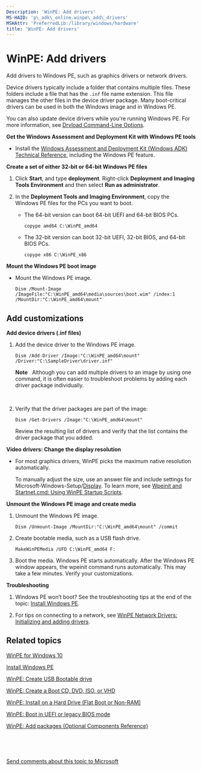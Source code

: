 ```yaml
---
Description: 'WinPE: Add drivers'
MS-HAID: 'p\_adk\_online.winpe\_add\_drivers'
MSHAttr: 'PreferredLib:/library/windows/hardware'
title: 'WinPE: Add drivers'
---
```


# WinPE: Add drivers


Add drivers to Windows PE, such as graphics drivers or network drivers.

Device drivers typically include a folder that contains multiple files. These folders include a file that has the `.inf` file name extension. This file manages the other files in the device driver package. Many boot-critical drivers can be used in both the Windows image and in Windows PE.

You can also update device drivers while you're running Windows PE. For more information, see [Drvload Command-Line Options](drvload-command-line-options.md).

**Get the Windows Assessment and Deployment Kit with Windows PE tools**

-   Install the [Windows Assessment and Deployment Kit (Windows ADK) Technical Reference](http://go.microsoft.com/fwlink/p/?LinkId=526803), including the Windows PE feature.

**Create a set of either 32-bit or 64-bit Windows PE files**

1.  Click **Start**, and type **deployment**. Right-click **Deployment and Imaging Tools Environment** and then select **Run as administrator**.

2.  In the **Deployment Tools and Imaging Environment**, copy the Windows PE files for the PCs you want to boot.

    -   The 64-bit version can boot 64-bit UEFI and 64-bit BIOS PCs.

        ``` syntax
        copype amd64 C:\WinPE_amd64
        ```

    -   The 32-bit version can boot 32-bit UEFI, 32-bit BIOS, and 64-bit BIOS PCs.

        ``` syntax
        copype x86 C:\WinPE_x86
        ```

**Mount the Windows PE boot image**

-   Mount the Windows PE image.

    ``` syntax
    Dism /Mount-Image /ImageFile:"C:\WinPE_amd64\media\sources\boot.wim" /index:1 /MountDir:"C:\WinPE_amd64\mount"
    ```

## <span id="Add_customizations"></span><span id="add_customizations"></span><span id="ADD_CUSTOMIZATIONS"></span>Add customizations


**Add device drivers (.inf files)**

1.  Add the device driver to the Windows PE image.

    ``` syntax
    Dism /Add-Driver /Image:"C:\WinPE_amd64\mount" /Driver:"C:\SampleDriver\driver.inf"
    ```

    **Note**  
    Although you can add multiple drivers to an image by using one command, it is often easier to troubleshoot problems by adding each driver package individually.

     

2.  Verify that the driver packages are part of the image:

    ``` syntax
    Dism /Get-Drivers /Image:"C:\WinPE_amd64\mount"
    ```

    Review the resulting list of drivers and verify that the list contains the driver package that you added.

**Video drivers: Change the display resolution**

-   For most graphics drivers, WinPE picks the maximum native resolution automatically.

    To manually adjust the size, use an answer file and include settings for Microsoft-Windows-Setup/[Display](https://msdn.microsoft.com/library/windows/hardware/dn915285). To learn more, see [Wpeinit and Startnet.cmd: Using WinPE Startup Scripts](wpeinit-and-startnetcmd-using-winpe-startup-scripts.md).

**Unmount the Windows PE image and create media**

1.  Unmount the Windows PE image.

    ``` syntax
    Dism /Unmount-Image /MountDir:"C:\WinPE_amd64\mount" /commit
    ```

2.  Create bootable media, such as a USB flash drive.

    ``` syntax
    MakeWinPEMedia /UFD C:\WinPE_amd64 F:
    ```

3.  Boot the media. Windows PE starts automatically. After the Windows PE window appears, the wpeinit command runs automatically. This may take a few minutes. Verify your customizations.

**Troubleshooting**

1.  Windows PE won’t boot? See the troubleshooting tips at the end of the topic: [Install Windows PE](http://go.microsoft.com/fwlink/?LinkId=526830).

2.  For tips on connecting to a network, see [WinPE Network Drivers: Initializing and adding drivers](winpe-network-drivers-initializing-and-adding-drivers.md).

## <span id="related_topics"></span>Related topics


[WinPE for Windows 10](winpe-intro.md)

[Install Windows PE](http://go.microsoft.com/fwlink/?LinkId=526830)

[WinPE: Create USB Bootable drive](winpe-create-usb-bootable-drive.md)

[WinPE: Create a Boot CD, DVD, ISO, or VHD](winpe-create-a-boot-cd-dvd-iso-or-vhd.md)

[WinPE: Install on a Hard Drive (Flat Boot or Non-RAM)](winpe-install-on-a-hard-drive--flat-boot-or-non-ram.md)

[WinPE: Boot in UEFI or legacy BIOS mode](winpe-boot-in-uefi-or-legacy-bios-mode.md)

[WinPE: Add packages (Optional Components Reference)](winpe-add-packages--optional-components-reference.md)

 

 

[Send comments about this topic to Microsoft](mailto:wsddocfb@microsoft.com?subject=Documentation%20feedback%20%5Bp_adk_online\p_adk_online%5D:%20WinPE:%20Add%20drivers%20%20RELEASE:%20%284/11/2016%29&body=%0A%0APRIVACY%20STATEMENT%0A%0AWe%20use%20your%20feedback%20to%20improve%20the%20documentation.%20We%20don't%20use%20your%20email%20address%20for%20any%20other%20purpose,%20and%20we'll%20remove%20your%20email%20address%20from%20our%20system%20after%20the%20issue%20that%20you're%20reporting%20is%20fixed.%20While%20we're%20working%20to%20fix%20this%20issue,%20we%20might%20send%20you%20an%20email%20message%20to%20ask%20for%20more%20info.%20Later,%20we%20might%20also%20send%20you%20an%20email%20message%20to%20let%20you%20know%20that%20we've%20addressed%20your%20feedback.%0A%0AFor%20more%20info%20about%20Microsoft's%20privacy%20policy,%20see%20http://privacy.microsoft.com/default.aspx. "Send comments about this topic to Microsoft")




